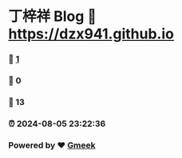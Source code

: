 # 丁梓祥 Blog  :link: https://dzx941.github.io 
### :page_facing_up: [1](https://dzx941.github.io/tag.html) 
### :speech_balloon: 0 
### :hibiscus: 13 
### :alarm_clock: 2024-08-05 23:22:36 
### Powered by :heart: [Gmeek](https://github.com/Meekdai/Gmeek)

